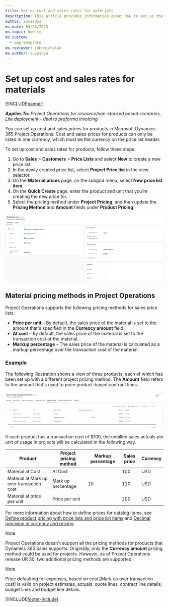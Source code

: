 ```yaml
---
title: Set up cost and sales rates for materials
description: This article provides information about how to set up the cost and sales rates for materials used on projects. 
author: suvaidya
ms.date: 09/26/2023
ms.topic: how-to
ms.custom: 
  - bap-template
ms.reviewer: johnmichalak
ms.author: suvaidya
---
```


# Set up cost and sales rates for materials

[!INCLUDE[banner](../includes/banner.md)]

_**Applies To:** Project Operations for resource/non-stocked based scenarios, Lite deployment - deal to proforma invoicing_

You can set up cost and sales prices for products in Microsoft Dynamics 365 Project Operations. Cost and sales prices for products can only be listed in one currency, which must be the currency on the price list header.

To set up cost and sales rates for products, follow these steps. 

1. Go to **Sales** > **Customers** > **Price Lists** and select **New** to create a new price list. 
1. In the newly created price list, select **Project Price list** in the view selector.
1. On the **Material prices** page, on the subgrid menu, select **New price list item**.
1. On the **Quick Create** page, enter the product and unit that you're creating the new price for.
1. Select the pricing method under **Project Pricing**, and then update the **Pricing Method** and **Amount** fields under **Product Pricing**.

![Project page for material price setup.](media/Material-Pricing-Project-Price-List-Form.png)

## Material pricing methods in Project Operations

Project Operations supports the following pricing methods for sales price lists:

- **Price per unit** – By default, the sales price of the material is set to the amount that's specified in the **Currency amount** field.
- **At cost** – By default, the sales price of the material is set to the transaction cost of the material.
- **Markup percentage** – The sales price of the material is calculated as a markup percentage over the transaction cost of the material.

### Example

The following illustration shows a view of three products, each of which has been set up with a different project pricing method. The **Amount** field refers to the amount that's used to price product-based contract lines.

![List of products/materials and their prices when used in projects.](media/Transaction-cost-based-PM-Material.png)

If each product has a transaction cost of $100, the unbilled sales actuals per unit of usage in projects will be calculated in the following way.

| Product | Project pricing method | Markup percentage | Sales price | Currency |
|---|---|---|---|---|
| Material at Cost | At Cost | | 100 | USD |
| Material at Mark up over transaction cost | Mark up percentage | 10 | 110 | USD |
| Material at price per unit | Price per unit | | 200 | USD |

For more information about how to define prices for catalog items, see [Define product pricing with price lists and price list items](/dynamics365/sales/create-price-lists-price-list-items-define-pricing-products) and [Decimal precision in currency and pricing](/dynamics365/sales/decimal-precision-currency-pricing).

> [!NOTE]
> Project Operations doesn't support all the pricing methods for products that Dynamics 365 Sales supports. Originally, only the **Currency amount** pricing method could be used for projects. However, as of Project Operations release UR 30, two additional pricing methods are supported. 

> [!NOTE]
> Price defaulting for expenses, based on cost [Mark up over transaction cost] is valid on project estimates, actuals, quote lines, contract line details, budget lines and budget line details.

[!INCLUDE[footer-include](../includes/footer-banner.md)]
